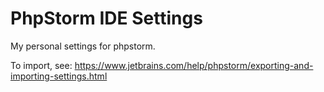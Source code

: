 # PhpStorm IDE Settings
My personal settings for phpstorm.  

To import, see:  https://www.jetbrains.com/help/phpstorm/exporting-and-importing-settings.html
